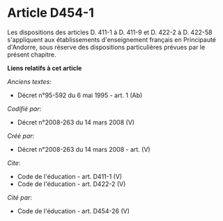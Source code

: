 # Article D454-1

Les dispositions des articles D. 411-1 à D. 411-9 et D. 422-2 à D. 422-58 s'appliquent aux établissements d'enseignement
français en Principauté d'Andorre, sous réserve des dispositions particulières prévues par le présent chapitre.

**Liens relatifs à cet article**

_Anciens textes_:

  - Décret n°95-592 du 6 mai 1995 - art. 1 (Ab)

_Codifié par_:

  - Décret n°2008-263 du 14 mars 2008 (V)

_Créé par_:

  - Décret n°2008-263 du 14 mars 2008 - art. (V)

_Cite_:

  - Code de l'éducation - art. D411-1 (V)
  - Code de l'éducation - art. D422-2 (V)

_Cité par_:

  - Code de l'éducation - art. D454-26 (V)
